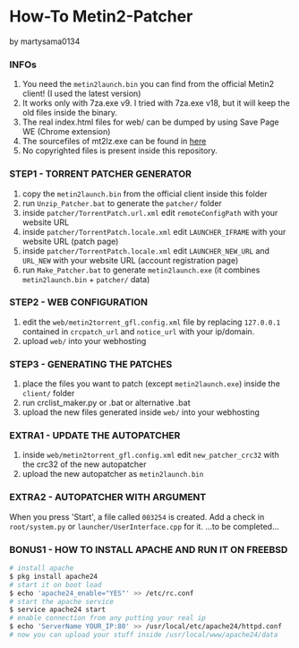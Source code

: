 # How-To Metin2-Patcher
by martysama0134

### INFOs
1. You need the `metin2launch.bin` you can find from the official Metin2 client! (I used the latest version)
1. It works only with 7za.exe v9. I tried with 7za.exe v18, but it will keep the old files inside the binary.
1. The real index.html files for web/ can be dumped by using Save Page WE (Chrome extension)
1. The sourcefiles of mt2lz.exe can be found in [here](https://github.com/martysama0134/mt2lz)
1. No copyrighted files is present inside this repository.

### STEP1 - TORRENT PATCHER GENERATOR
1. copy the `metin2launch.bin` from the official client inside this folder
1. run `Unzip_Patcher.bat` to generate the `patcher/` folder
1. inside `patcher/TorrentPatch.url.xml` edit `remoteConfigPath` with your website URL
1. inside `patcher/TorrentPatch.locale.xml` edit `LAUNCHER_IFRAME` with your website URL (patch page)
1. inside `patcher/TorrentPatch.locale.xml` edit `LAUNCHER_NEW_URL` and `URL_NEW` with your website URL (account registration page)
1. run `Make_Patcher.bat` to generate `metin2launch.exe` (it combines `metin2launch.bin` + `patcher/` data)

### STEP2 - WEB CONFIGURATION
1. edit the `web/metin2torrent_gfl.config.xml` file by replacing `127.0.0.1` contained in `crcpatch_url` and `notice_url` with your ip/domain.
1. upload `web/` into your webhosting

### STEP3 - GENERATING THE PATCHES
1. place the files you want to patch (except `metin2launch.exe`) inside the `client/` folder
1. run crclist_maker.py or .bat or alternative .bat
1. upload the new files generated inside `web/` into your webhosting

### EXTRA1 - UPDATE THE AUTOPATCHER
1. inside `web/metin2torrent_gfl.config.xml` edit `new_patcher_crc32` with the crc32 of the new autopatcher
1. upload the new autopatcher as `metin2launch.bin`

### EXTRA2 - AUTOPATCHER WITH ARGUMENT
When you press 'Start', a file called `003254` is created. Add a check in `root/system.py` or `launcher/UserInterface.cpp` for it.
...to be completed...

### BONUS1 - HOW TO INSTALL APACHE AND RUN IT ON FREEBSD
```sh
# install apache
$ pkg install apache24
# start it on boot load
$ echo 'apache24_enable="YES"' >> /etc/rc.conf
# start the apache service
$ service apache24 start
# enable connection from any putting your real ip
$ echo 'ServerName YOUR_IP:80' >> /usr/local/etc/apache24/httpd.conf
# now you can upload your stuff inside /usr/local/www/apache24/data
```
